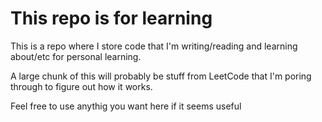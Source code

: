 # This repo is for learning 

This is a repo where I store code that I'm writing/reading and learning about/etc for personal learning. 

A large chunk of this will probably be stuff from LeetCode that I'm poring through to figure out how it works. 

Feel free to use anythig you want here if it seems useful 